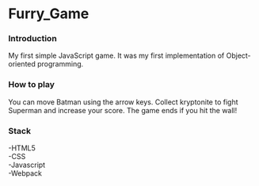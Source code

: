 # Furry_Game

### Introduction
My first simple JavaScript game. It was my first implementation of 
Object-oriented programming.

### How to play
You can move Batman using the arrow keys. Collect kryptonite to fight Superman and increase your score.
The game ends if you hit the wall!

### Stack
-HTML5<br>
-CSS<br>
-Javascript<br>
-Webpack<br>
